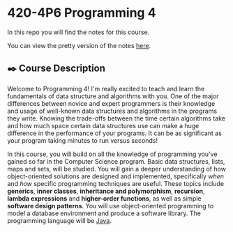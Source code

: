 # 420-4P6 Programming 4

In this repo you will find the notes for this course.

You can view the pretty version of the notes [here](https://jac-cs-programming-4-w23.github.io/Notes).

## ✒️ Course Description

Welcome to Programming 4! I'm really excited to teach and learn the fundamentals of data structure and algorithms with you. One of the major differences between novice and expert programmers is their knowledge and usage of well-known data structures and algorithms in the programs they write. Knowing the trade-offs between the time certain algorithms take and how much space certain data structures use can make a huge difference in the performance of your programs. It can be as significant as your program taking minutes to run versus seconds!

In this course, you will build on all the knowledge of programming you've gained so far in the Computer Science program. Basic data structures, lists, maps and sets, will be studied. You will gain a deeper understanding of how object-oriented solutions are designed and implemented, specifically _when_ and _how_ specific programming techniques are useful. These topics include **generics**, **inner classes**, **inheritance and polymorphism**, **recursion**, **lambda expressions** and **higher-order functions**, as well as simple **software design patterns**. You will use object-oriented programming to model a database environment and produce a software library. The programming language will be [Java](https://www.oracle.com/java/).
